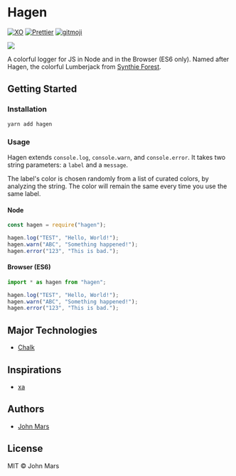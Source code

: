 # Hagen

[![XO](https://img.shields.io/badge/code_style-XO-5ed9c7.svg?style=flat-square)](https://github.com/xojs/xo)
[![Prettier](https://img.shields.io/badge/code_style-prettier-ff69b4.svg?style=flat-square)](https://prettier.io/)
[![gitmoji](https://img.shields.io/badge/gitmoji-%F0%9F%98%9C%F0%9F%98%8D-yellow.svg?style=flat-square)](https://gitmoji.carloscuesta.me/)

![](https://i.imgur.com/SQ0ob19.png?1)

A colorful logger for JS in Node and in the Browser (ES6 only). Named after Hagen, the colorful Lumberjack from [Synthie Forest](https://vimeo.com/90995716).

## Getting Started

### Installation

`yarn add hagen`

### Usage

Hagen extends `console.log`, `console.warn`, and `console.error`. It takes two string parameters: a `label` and a `message`.

The label's color is chosen randomly from a list of curated colors, by analyzing the string. The color will remain the same every time you use the same label.

#### Node

```js
const hagen = require("hagen");

hagen.log("TEST", "Hello, World!");
hagen.warn("ABC", "Something happened!");
hagen.error("123", "This is bad.");
```

#### Browser (ES6)

```js
import * as hagen from "hagen";

hagen.log("TEST", "Hello, World!");
hagen.warn("ABC", "Something happened!");
hagen.error("123", "This is bad.");
```

## Major Technologies

*   [Chalk](https://github.com/chalk/chalk)

## Inspirations

*   [xa](https://github.com/xxczaki/xa)

## Authors

*   [John Mars](http://m4r5.io)

## License

MIT © John Mars
